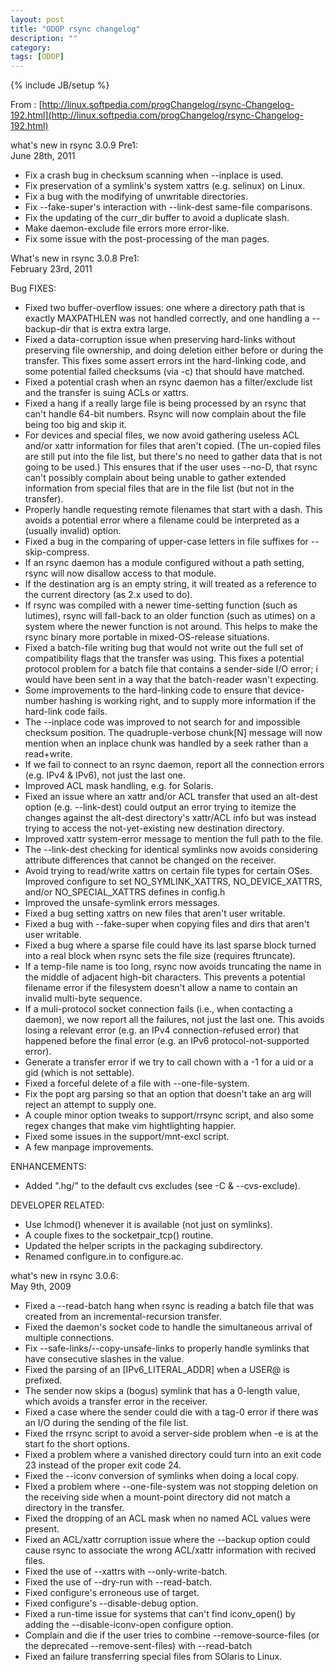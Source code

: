 ```yaml
---
layout: post
title: "ODOP rsync changelog"
description: ""
category: 
tags: [ODOP]
---
```

{% include JB/setup %}

From : [http://linux.softpedia.com/progChangelog/rsync-Changelog-192.html](http://linux.softpedia.com/progChangelog/rsync-Changelog-192.html)

what's new in rsync 3.0.9 Pre1:  
June 28th, 2011

- Fix a crash bug in checksum scanning when --inplace is used.
- Fix preservation of a symlink's system xattrs (e.g. selinux) on Linux.
- Fix a bug with the modifying of unwritable directories.
- Fix --fake-super's interaction with --link-dest same-file comparisons.
- Fix the updating of the curr_dir buffer to avoid a duplicate slash.
- Make daemon-exclude file errors more error-like.
- Fix some issue with the post-processing of the man pages.

What's new in rsync 3.0.8 Pre1:  
February 23rd, 2011

Bug FIXES:

- Fixed two buffer-overflow issues: one where a directory path that is exactly MAXPATHLEN was not handled correctly, and one handling a --backup-dir that is extra extra large.
- Fixed a data-corruption issue when preserving hard-links without preserving file ownership, and doing deletion either before or during the transfer. This fixes some assert errors int the hard-linking code, and some potential failed checksums (via -c) that should have matched.
- Fixed a potential crash when an rsync daemon has a filter/exclude list and the transfer is suing ACLs or xattrs.
- Fixed a hang if a really large file is being processed by an rsync that can't handle 64-bit numbers. Rsync will now complain about the file being too big and skip it.
- For devices and special files, we now avoid gathering useless ACL and/or xattr information for files that aren't copied. (The un-copied files are still put into the file list, but there's no need to gather data that is not going to be used.) This ensures that if the user uses --no-D, that rsync can't possibly complain about being unable to gather extended information from special files that are in the file list (but not in the transfer).
- Properly handle requesting remote filenames that start with a dash. This avoids a potential error where a filename could be interpreted as a (usually invalid) option.
- Fixed a bug in the comparing of upper-case letters in file suffixes for --skip-compress.
- If an rsync daemon has a module configured without a path setting, rsync will now disallow access to that module.
- If the destination arg is an empty string, it will treated as a reference to the current directory (as 2.x used to do).
- If rsync was compiled with a newer time-setting function (such as lutimes), rsync will fall-back to an older function (such as utimes) on a system where the newer function is not around. This helps to make the rsync binary more portable in mixed-OS-release situations.
- Fixed a batch-file writing bug that would not write out the full set of compatibility flags that the transfer was using. This fixes a potential protocol problem for a batch file that contains a sender-side I/O error; i would have been sent in a way that the batch-reader wasn't expecting.
- Some improvements to the hard-linking code to ensure that device-number hashing is working right, and to supply more information if the hard-link code fails.
- The --inplace code was improved to not search for  and impossible checksum position. The quadruple-verbose chunk[N] message will now mention when an inplace chunk was handled by a seek rather than a read+write.
- If we fail to connect to an rsync daemon, report all the connection errors (e.g. IPv4 & IPv6), not just the last one.
- Improved ACL mask handling, e.g. for Solaris.
- Fixed an issue where an xattr and/or ACL transfer that used an alt-dest option (e.g. --link-dest) could output an error trying to itemize the changes against the alt-dest directory's xattr/ACL info but was instead trying to access the not-yet-existing new destination directory.
- Improved xattr system-error message to mention the full path to the file.
- The --link-dest checking for identical symlinks now avoids considering attribute differences that cannot be changed on the receiver.
- Avoid trying to read/write xattrs on certain file types for certain OSes. Improved configure to set NO_SYMLINK_XATTRS, NO_DEVICE_XATTRS, and/or NO_SPECIAL_XATTRS defines in config.h
- Improved the unsafe-symlink errors messages.
- Fixed a bug setting xattrs on new files that aren't user writable.
- Fixed a bug with --fake-super when copying files and dirs that aren't user writable.
- Fixed a bug where a sparse file could have its last sparse block turned into a real block when rsync sets the file size (requires ftruncate).
- If a temp-file name is too long, rsync now avoids truncating the name in the middle of adjacent high-bit characters. This prevents a potential filename error if the filesystem doesn't allow a name to contain an invalid multi-byte sequence.
- If a muli-protocol socket connection fails (i.e., when contacting a daemon), we now report all the failures, not just the last one. This avoids losing a relevant error (e.g. an IPv4 connection-refused error) that happened before the final error (e.g. an IPv6 protocol-not-supported error).
- Generate a transfer error if we try to call chown with a -1 for a uid or a gid (which is not settable).
- Fixed a forceful delete of a file with --one-file-system.
- Fix the popt arg parsing so that an option that doesn't take  an arg will reject an attempt to supply one.
- A couple minor option tweaks to support/rrsync script, and also some regex changes that make vim hightlighting happier.
- Fixed some issues in the support/mnt-excl script.
- A few manpage improvements.

ENHANCEMENTS:

- Added ".hg/" to the default cvs excludes (see -C & --cvs-exclude).

DEVELOPER RELATED:

- Use lchmod() whenever it is available (not just on symlinks).
- A couple fixes to the socketpair_tcp() routine.
- Updated the helper scripts in the packaging subdirectory.
- Renamed configure.in to configure.ac.


what's new in rsync 3.0.6:  
May 9th, 2009

- Fixed a --read-batch hang when rsync is reading a batch file that was created from an incremental-recursion transfer.
- Fixed the daemon's socket code to handle the simultaneous arrival of multiple connections.
- Fix --safe-links/--copy-unsafe-links to properly handle symlinks that have consecutive slashes in the value.
- Fixed the parsing of an [IPv6_LITERAL_ADDR] when a USER@ is prefixed.
- The sender now skips a (bogus) symlink that has a 0-length value, which avoids a transfer error in the receiver.
- Fixed a case where the sender could die with a tag-0 error if there was an I/O during the sending of the file list.
- Fixed the rrsync script to avoid a server-side problem when -e is at the start fo the short options.
- Fixed a problem where a vanished directory could turn into an exit code 23 instead of the proper exit code 24.
- Fixed the --iconv conversion of symlinks when doing a local copy.
- FIxed a problem where --one-file-system was not stopping deletion on the receiving side when a mount-point directory did not match a directory in the transfer.
- Fixed the dropping of an ACL mask when no named ACL values were present.
- Fixed an ACL/xattr corruption issue where the --backup option could cause rsync to associate the wrong ACL/xattr information with recived files.
- Fixed the use of --xattrs with --only-write-batch.
- Fixed the use of --dry-run with --read-batch.
- Fixed configure's erroneous use of target.
- Fixed configure's --disable-debug option.
- Fixed a run-time issue for systems that can't find iconv_open() by adding the --disable-iconv-open configure option.
- Complain and die if the user tries to combine --remove-source-files (or the deprecated --remove-sent-files) with --read-batch
- Fixed an failure transferring special files from SOlaris to Linux.

